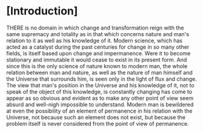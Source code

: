 [Introduction]
==============

THERE is no domain in which change and transformation reign with the
same supremacy and totality as in that which concerns nature and man's
relation to it as well as his knowledge of it. Modern science, which has
acted as a catalyst during the past centuries for change in so many
other fields, is itself based upon change and impermanence. Were it to
become stationary and immutable it would cease to exist in its present
form. And since this is the only science of nature known to modern man,
the whole relation between man and nature, as well as the nature of man
himself and the Universe that surrounds him, is seen only in the light
of flux and change. The view that man's position in the Universe and his
knowledge of it, not to speak of the object of this knowledge, is
constantly changing has come to appear as so obvious and evident as to
make any other point of view seem absurd and well-nigh impossible to
understand. Modern man is bewildered at even the possibility of an
element of permanence in his relation with the Universe, not because
such an element does not exist, but because the problem itself is never
considered from the point of view of permanence.



